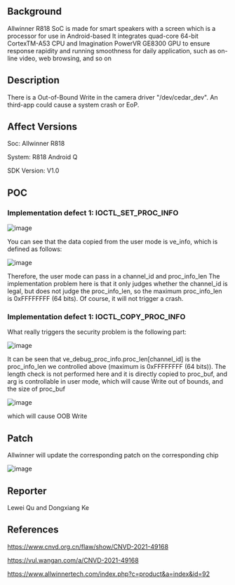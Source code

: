 ## Background
Allwinner R818 SoC is made for smart speakers with a screen which is a processor for use in Android-based
It integrates quad-core 64-bit CortexTM-A53 CPU and Imagination PowerVR GE8300 GPU to ensure response rapidity and
running smoothness for daily application, such as on-line video, web browsing, and so on

## Description
There is a Out-of-Bound Write in the camera driver "/dev/cedar_dev". An third-app could cause a system crash or EoP.

## Affect Versions
Soc: Allwinner R818 

System: R818 Android Q 

SDK Version: V1.0 

## POC

### Implementation defect 1: IOCTL_SET_PROC_INFO

![image](https://user-images.githubusercontent.com/13774458/129026059-d045299b-4640-4c7d-9cc5-7a1a3ff00f69.png)

You can see that the data copied from the user mode is ve_info, which is defined as follows:

![image](https://user-images.githubusercontent.com/13774458/129026124-30b0fa3d-c716-4a87-ae81-bdcb2bef4878.png)


Therefore, the user mode can pass in a channel_id and proc_info_len
The implementation problem here is that it only judges whether the channel_id is legal, but does not judge the proc_info_len, so the maximum proc_info_len is 0xFFFFFFFF (64 bits). Of course, it will not trigger a crash.

### Implementation defect 1: IOCTL_COPY_PROC_INFO

What really triggers the security problem is the following part:

![image](https://user-images.githubusercontent.com/13774458/129026261-c89c4afa-8065-4e92-8ea4-190ae31cd280.png)

It can be seen that ve_debug_proc_info.proc_len[channel_id] is the proc_info_len we controlled above (maximum is 0xFFFFFFFF (64 bits)). The length check is not performed here and it is directly copied to proc_buf, and arg is controllable in user mode, which will cause Write out of bounds, and the size of proc_buf

![image](https://user-images.githubusercontent.com/13774458/129026337-a5ed5ae9-1fa4-4456-be5d-74759eba5646.png)


which will cause OOB Write


## Patch

Allwinner will update the corresponding patch on the corresponding chip

![image](https://user-images.githubusercontent.com/13774458/129026429-322504ec-b03d-4731-9c21-3f4f4d184c52.png)

## Reporter

Lewei Qu and Dongxiang Ke


## References
https://www.cnvd.org.cn/flaw/show/CNVD-2021-49168

https://vul.wangan.com/a/CNVD-2021-49168

https://www.allwinnertech.com/index.php?c=product&a=index&id=92
